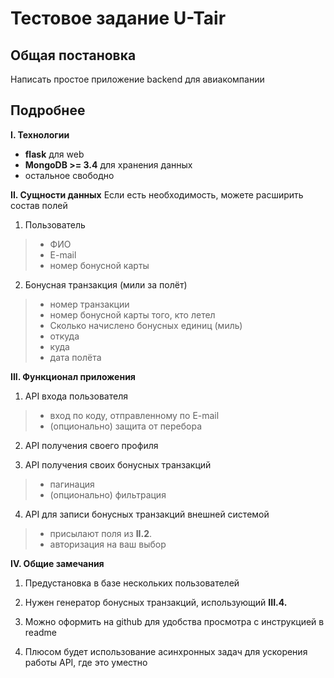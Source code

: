 Тестовое задание **U-Tair**
====================

Общая постановка
---------------------------
Написать простое приложение backend для авиакомпании


Подробнее
----------------

**I. Технологии**

 - **flask** для web
 - **MongoDB >= 3.4** для хранения данных
 - остальное свободно

**II. Сущности данных**
Если есть необходимость, можете расширить состав полей

 1. Пользователь
  >- ФИО
  >- E-mail
  >- номер бонусной карты

 2. Бонусная транзакция (мили за полёт)
 >- номер транзакции 
 >- номер бонусной карты того, кто летел
 >- Сколько начислено бонусных единиц (миль)
 >- откуда
 >- куда
 >- дата полёта


**III. Функционал приложения**

 1. API входа пользователя
 > - вход по коду, отправленному по E-mail
 > - (опционально) защита от перебора

 2. API получения своего профиля

 3. API получения своих бонусных транзакций
 > - пагинация
 > - (опционально) фильтрация

 4. API для записи бонусных транзакций внешней системой
 > - присылают поля из **II.2**.
 > - авторизация на ваш выбор


**IV. Общие замечания**

 1. Предустановка в базе нескольких пользователей

 2. Нужен генератор бонусных транзакций, использующий **III.4.**

 3. Можно оформить на github для удобства просмотра с инструкцией в readme

 4. Плюсом будет использование асинхронных задач для ускорения работы API, где это уместно
